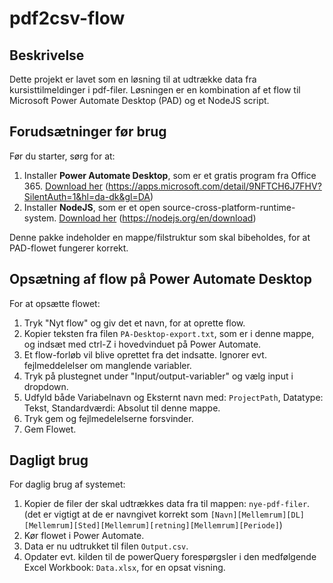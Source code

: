 # pdf2csv-flow

## Beskrivelse

Dette projekt er lavet som en løsning til at udtrække data fra kursisttilmeldinger i pdf-filer. Løsningen er en kombination af et flow til Microsoft Power Automate Desktop (PAD) og et NodeJS script.

## Forudsætninger før brug

Før du starter, sørg for at:

1. Installer **Power Automate Desktop**, som er et gratis program fra Office 365.
   [Download her](https://apps.microsoft.com/detail/9NFTCH6J7FHV?SilentAuth=1&hl=da-dk&gl=DA) (https://apps.microsoft.com/detail/9NFTCH6J7FHV?SilentAuth=1&hl=da-dk&gl=DA)
2. Installer **NodeJS**, som er et open source-cross-platform-runtime-system.
   [Download her](https://nodejs.org/en/download) (https://nodejs.org/en/download)

Denne pakke indeholder en mappe/filstruktur som skal bibeholdes, for at PAD-flowet fungerer korrekt.

## Opsætning af flow på Power Automate Desktop

For at opsætte flowet:

1. Tryk "Nyt flow" og giv det et navn, for at oprette flow.
2. Kopier teksten fra filen `PA-Desktop-export.txt`, som er i denne mappe, og indsæt med ctrl-Z i hovedvinduet på Power Automate.
3. Et flow-forløb vil blive oprettet fra det indsatte. Ignorer evt. fejlmeddelelser om manglende variabler.
4. Tryk på plustegnet under "Input/output-variabler" og vælg input i dropdown.
5. Udfyld både Variabelnavn og Eksternt navn med: `ProjectPath`, Datatype: Tekst, Standardværdi: Absolut til denne mappe.
6. Tryk gem og fejlmedelelserne forsvinder.
7. Gem Flowet.

## Dagligt brug

For daglig brug af systemet:

1. Kopier de filer der skal udtrækkes data fra til mappen: `nye-pdf-filer`.
   (det er vigtigt at de er navngivet korrekt som `[Navn][Mellemrum][DL][Mellemrum][Sted][Mellemrum][retning][Mellemrum][Periode]`)
2. Kør flowet i Power Automate.
3. Data er nu udtrukket til filen `Output.csv`.
4. Opdater evt. kilden til de powerQuery forespørgsler i den medfølgende Excel Workbook: `Data.xlsx`, for en opsat visning.
